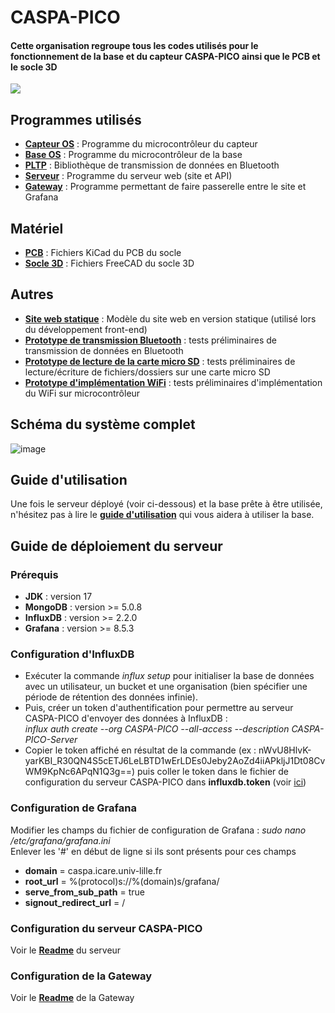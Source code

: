 <h1>CASPA-PICO</h1>
<h4>Cette organisation regroupe tous les codes utilisés pour le fonctionnement de la base et du capteur CASPA-PICO ainsi que le PCB et le socle 3D</h4>
<img src="https://raw.githubusercontent.com/CASPA-PICO/.github/main/images/banner.jpg"></img>
<h2>Programmes utilisés</h2>
<ul>
  <li><a href="https://github.com/CASPA-PICO/CASPA-PICO-Capteur_OS"><b>Capteur OS</b></a> : Programme du microcontrôleur du capteur </li>
  <li><a href="https://github.com/CASPA-PICO/CASPA-PICO-Base_OS"><b>Base OS</b></a> : Programme du microcontrôleur de la base</li>
  <li><a href="https://github.com/CASPA-PICO/PLTP"><b>PLTP</b></a> : Bibliothèque de transmission de données en Bluetooth</li>
  <li><a href="https://github.com/CASPA-PICO/CASPA-PICO-Server"><b>Serveur</b></a> : Programme du serveur web (site et API)</li>
  <li><a href="https://github.com/CASPA-PICO/CASPA-PICO-Gateway"><b>Gateway</b></a> : Programme permettant de faire passerelle entre le site et Grafana</li>
</ul>
<h2>Matériel</h2>
<ul>
  <li><a href="https://github.com/CASPA-PICO/CASPA-PICO-PCB"><b>PCB</b></a> : Fichiers KiCad du PCB du socle</li>
  <li><a href="https://github.com/CASPA-PICO/CASPA-PICO-Socle"><b>Socle 3D</b></a> : Fichiers FreeCAD du socle 3D</li>
</ul>
<h2>Autres</h2>
<ul>
  <li><a href="https://github.com/CASPA-PICO/Website"><b>Site web statique</b></a> : Modèle du site web en version statique (utilisé lors du développement front-end)</li>
  <li><a href="https://github.com/CASPA-PICO/BluetoothDataTransmission"><b>Prototype de transmission Bluetooth</b></a> : tests préliminaires de transmission de données en Bluetooth</li>
  <li><a href="https://github.com/CASPA-PICO/MicroSD-reader"><b>Prototype de lecture de la carte micro SD</b></a> : tests préliminaires de lecture/écriture de fichiers/dossiers sur une carte micro SD</li>
  <li><a href="https://github.com/CASPA-PICO/Base-Wifi"><b>Prototype d'implémentation WiFi</b></a> : tests préliminaires d'implémentation du WiFi sur microcontrôleur</li>
</ul>
<h2>Schéma du système complet</h2>
<img src="https://i.ibb.co/4YJ9myH/image.png" alt="image" border="0">
<h2>Guide d'utilisation</h2>
<p>Une fois le serveur déployé (voir ci-dessous) et la base prête à être utilisée, n'hésitez pas à lire le <a href="https://github.com/CASPA-PICO/.github/blob/main/docs/Guide%20d'utilisation.pdf"><b>guide d'utilisation</b></a> qui vous aidera à utiliser la base.</p>
<h2>Guide de déploiement du serveur</h2>
<h3>Prérequis</h3>
<ul>
  <li><b>JDK</b> : version 17</li>
  <li><b>MongoDB</b> : version >= 5.0.8</li>
  <li><b>InfluxDB</b> : version >= 2.2.0</li>
  <li><b>Grafana</b> : version >= 8.5.3</li>
</ul>
<h3>Configuration d'InfluxDB</h3>
<p>
  <ul>
    <li>Exécuter la commande <i>influx setup</i> pour initialiser la base de données avec un utilisateur, un bucket et une organisation (bien spécifier une période de rétention des données infinie).<br/>
    </li>
<li>Puis, créer un token d'authentification pour permettre au serveur CASPA-PICO d'envoyer des données à InfluxDB :<br/>
<i>influx auth create --org CASPA-PICO --all-access --description CASPA-PICO-Server</i><br/>
    </li>
    <li>
Copier le token affiché en résultat de la commande (ex : nWvU8HlvK-yarKBI_R30QN4S5cETJ6LeLBTD1wErLDEs0Jeby2AoZd4iiAPkljJ1Dt08CvWM9KpNc6APqN1Q3g==) puis coller le token dans le fichier de configuration du serveur CASPA-PICO dans <b>influxdb.token</b> (voir <a href="https://github.com/CASPA-PICO/CASPA-PICO-Server#configuration-du-serveur">ici</a>)
    </li>
    </ul>
</p>
<h3>Configuration de Grafana</h3>
<p>
  Modifier les champs du fichier de configuration de Grafana : <i>sudo nano /etc/grafana/grafana.ini</i><br/>
  Enlever les '#' en début de ligne si ils sont présents pour ces champs
  <ul>
    <li><b>domain</b> = caspa.icare.univ-lille.fr</li>
    <li><b>root_url</b> = %(protocol)s://%(domain)s/grafana/</li>
    <li><b>serve_from_sub_path</b> = true</li>
    <li><b>signout_redirect_url</b> = /</li>
  </ul>
</p>
<h3>Configuration du serveur CASPA-PICO</h3>
<p>Voir le <a href="https://github.com/CASPA-PICO/CASPA-PICO-Server#configuration-du-serveur"><b>Readme</b></a> du serveur</p>
<h3>Configuration de la Gateway</h3>
<p>Voir le <a href="https://github.com/CASPA-PICO/CASPA-PICO-Gateway#configuration-du-programme"><b>Readme</b></a> de la Gateway</p>
